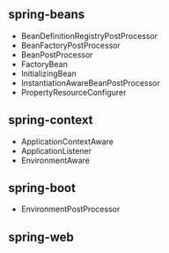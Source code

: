 ## spring-beans
* BeanDefinitionRegistryPostProcessor
* BeanFactoryPostProcessor
* BeanPostProcessor
* FactoryBean
* InitializingBean
* InstantiationAwareBeanPostProcessor
* PropertyResourceConfigurer


## spring-context
* ApplicationContextAware
* ApplicationListener
* EnvironmentAware

## spring-boot
* EnvironmentPostProcessor

## spring-web